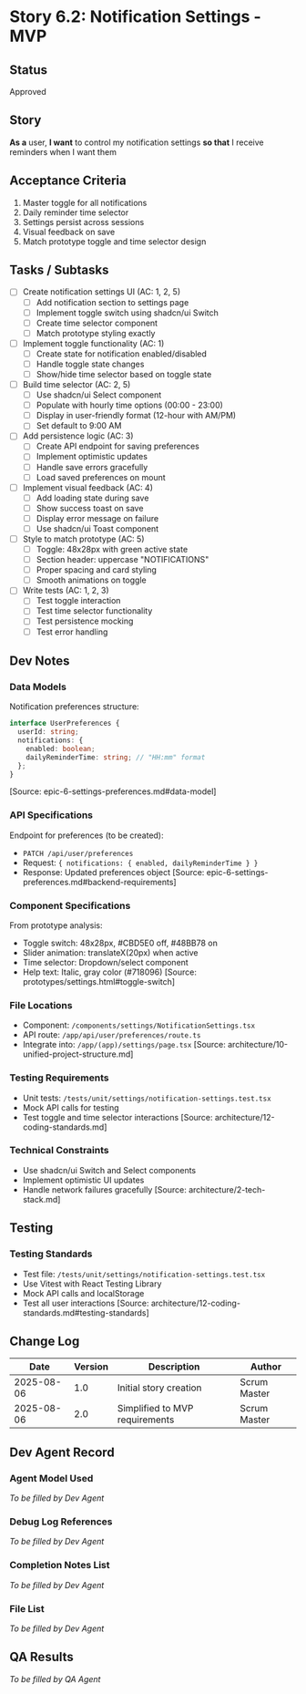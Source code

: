 # Story 6.2: Notification Settings - MVP

## Status

Approved

## Story

**As a** user,
**I want** to control my notification settings
**so that** I receive reminders when I want them

## Acceptance Criteria

1. Master toggle for all notifications
2. Daily reminder time selector
3. Settings persist across sessions
4. Visual feedback on save
5. Match prototype toggle and time selector design

## Tasks / Subtasks

- [ ] Create notification settings UI (AC: 1, 2, 5)
  - [ ] Add notification section to settings page
  - [ ] Implement toggle switch using shadcn/ui Switch
  - [ ] Create time selector component
  - [ ] Match prototype styling exactly
- [ ] Implement toggle functionality (AC: 1)
  - [ ] Create state for notification enabled/disabled
  - [ ] Handle toggle state changes
  - [ ] Show/hide time selector based on toggle state
- [ ] Build time selector (AC: 2, 5)
  - [ ] Use shadcn/ui Select component
  - [ ] Populate with hourly time options (00:00 - 23:00)
  - [ ] Display in user-friendly format (12-hour with AM/PM)
  - [ ] Set default to 9:00 AM
- [ ] Add persistence logic (AC: 3)
  - [ ] Create API endpoint for saving preferences
  - [ ] Implement optimistic updates
  - [ ] Handle save errors gracefully
  - [ ] Load saved preferences on mount
- [ ] Implement visual feedback (AC: 4)
  - [ ] Add loading state during save
  - [ ] Show success toast on save
  - [ ] Display error message on failure
  - [ ] Use shadcn/ui Toast component
- [ ] Style to match prototype (AC: 5)
  - [ ] Toggle: 48x28px with green active state
  - [ ] Section header: uppercase "NOTIFICATIONS"
  - [ ] Proper spacing and card styling
  - [ ] Smooth animations on toggle
- [ ] Write tests (AC: 1, 2, 3)
  - [ ] Test toggle interaction
  - [ ] Test time selector functionality
  - [ ] Test persistence mocking
  - [ ] Test error handling

## Dev Notes

### Data Models

Notification preferences structure:

```typescript
interface UserPreferences {
  userId: string;
  notifications: {
    enabled: boolean;
    dailyReminderTime: string; // "HH:mm" format
  };
}
```

[Source: epic-6-settings-preferences.md#data-model]

### API Specifications

Endpoint for preferences (to be created):

- `PATCH /api/user/preferences`
- Request: `{ notifications: { enabled, dailyReminderTime } }`
- Response: Updated preferences object
  [Source: epic-6-settings-preferences.md#backend-requirements]

### Component Specifications

From prototype analysis:

- Toggle switch: 48x28px, #CBD5E0 off, #48BB78 on
- Slider animation: translateX(20px) when active
- Time selector: Dropdown/select component
- Help text: Italic, gray color (#718096)
  [Source: prototypes/settings.html#toggle-switch]

### File Locations

- Component: `/components/settings/NotificationSettings.tsx`
- API route: `/app/api/user/preferences/route.ts`
- Integrate into: `/app/(app)/settings/page.tsx`
  [Source: architecture/10-unified-project-structure.md]

### Testing Requirements

- Unit tests: `/tests/unit/settings/notification-settings.test.tsx`
- Mock API calls for testing
- Test toggle and time selector interactions
  [Source: architecture/12-coding-standards.md]

### Technical Constraints

- Use shadcn/ui Switch and Select components
- Implement optimistic UI updates
- Handle network failures gracefully
  [Source: architecture/2-tech-stack.md]

## Testing

### Testing Standards

- Test file: `/tests/unit/settings/notification-settings.test.tsx`
- Use Vitest with React Testing Library
- Mock API calls and localStorage
- Test all user interactions
  [Source: architecture/12-coding-standards.md#testing-standards]

## Change Log

| Date       | Version | Description                    | Author       |
| ---------- | ------- | ------------------------------ | ------------ |
| 2025-08-06 | 1.0     | Initial story creation         | Scrum Master |
| 2025-08-06 | 2.0     | Simplified to MVP requirements | Scrum Master |

## Dev Agent Record

### Agent Model Used

_To be filled by Dev Agent_

### Debug Log References

_To be filled by Dev Agent_

### Completion Notes List

_To be filled by Dev Agent_

### File List

_To be filled by Dev Agent_

## QA Results

_To be filled by QA Agent_
